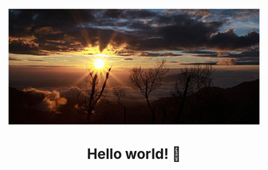 ![alt text](https://github.com/awi28id/awi28id/blob/master/hello.jpg?raw=true)


<h1 align="center">Hello world! 👋</h1>
